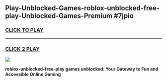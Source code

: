 
## Play-Unblocked-Games-roblox-unblocked-free-play-Unblocked-Games-Premium #7jpio
<h3>
<a href="https://premium.freeplayer.one?title=roblox-unblocked-free-play&ref=12M">CLICK TO PLAY</a></h3>
<hr>

<h3>
<a href="https://premium.freeplayer.one?title=roblox-unblocked-free-play&ref=12M">CLICK 2 PLAY</a>
  
</h3>

<a href="https://premium.freeplayer.one?title=roblox-unblocked-free-play&ref=12M"><img src="https://clearcache.store/games.png"></a>


**roblox-unblocked-free-play games unblocked: Your Gateway to Fun and Accessible Online Gaming**
